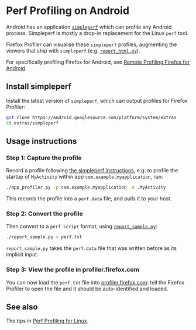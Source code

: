 # Perf Profiling on Android

Android has an application [`simpleperf`](https://android.googlesource.com/platform/system/extras/+/master/simpleperf/doc/README.md) which can profile any Android process. Simpleperf is mostly a drop-in replacement for the Linux `perf` tool.

Firefox Profiler can visualise these `simpleperf` profiles, augmenting the viewers that ship with `simpleperf` (e.g. [`report_html.py`](https://android.googlesource.com/platform/system/extras/+/master/simpleperf/doc/scripts_reference.md#report_html_py)).

For specifically profiling Firefox for Android, see [Remote Profiling Firefox for Android](guide-remote-profiling.md).

## Install simpleperf

Install the latest version of `simpleperf`, which can output profiles for Firefox Profiler:

```bash
git clone https://android.googlesource.com/platform/system/extras
cd extras/simpleperf
```

## Usage instructions

### Step 1: Capture the profile

Record a profile following [the simpleperf instructions](https://android.googlesource.com/platform/system/extras/+/master/simpleperf/doc/scripts_reference.md#app_profiler_py), e.g. to profile the startup of `MyActivity` within app `com.example.myapplication`, run:

```bash
./app_profiler.py -p com.example.myapplication -a .MyActivity
```

This records the profile into a `perf.data` file, and pulls it to your host.

### Step 2: Convert the profile

Then convert to a `perf script` format, using [`report_sample.py`](https://android.googlesource.com/platform/system/extras/+/master/simpleperf/doc/scripts_reference.md#report_sample_py):

```bash
./report_sample.py > perf.txt
```

`report_sample.py` takes the `perf.data` file that was written before as its implicit input.

### Step 3: View the profile in profiler.firefox.com

You can now load the `perf.txt` file into [profiler.firefox.com](https://profiler.firefox.com): tell the Firefox Profiler to open the file and it should be auto-identified and loaded.

## See also

The tips in [Perf Profiling for Linux](guide-perf-profiling.md).
